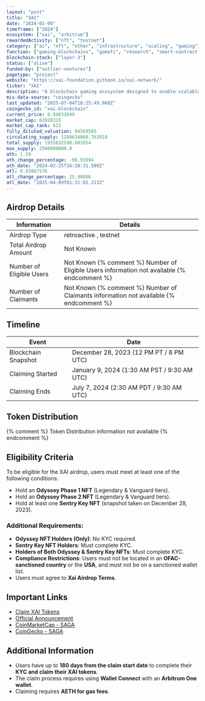 ```yaml
---
layout: "post"
title: "XAI"
date: "2024-01-09"
timeframe: ["2024"]
ecosystem: ["xai", "arbitrum"]
rewardedActivity: ["nft", "testnet"]
category: ["ai", "nft", "other", "infrastructure", "scaling", "gaming"]
function: ["gaming-blockchains", "gamefi", "research", "smart-contract-platform"]
blockchain-stack: ["layer-3"]
status: ["alive"]
funded-by: ["outlier-ventures"]
pagetype: "project"
website: "https://xai-foundation.gitbook.io/xai-network/"
ticker: "XAI"
description: "A blockchain gaming ecosystem designed to enable scalable and decentralized in-game economies."
mis-data-source: "coingecko"
last_updated: "2025-07-04T18:25:49.968Z"
coingecko_id: "xai-blockchain"
current_price: 0.04833049
market_cap: 61928315
market_cap_rank: 615
fully_diluted_valuation: 94569585
circulating_supply: 1280634068.763018
total_supply: 1955632598.603954
max_supply: 2500000000.0
ath: 1.59
ath_change_percentage: -96.93694
ath_date: "2024-02-25T16:20:31.509Z"
atl: 0.03867576
atl_change_percentage: 25.90806
atl_date: "2025-04-09T01:31:02.213Z"
---
```


## Airdrop Details

| Information              | Details                                                                                     |
| ------------------------ | ------------------------------------------------------------------------------------------- |
| Airdrop Type             | retroactive , testnet                                                                       |
| Total Airdrop Amount     | Not Known                                                                                   |
| Number of Eligible Users | Not Known {% comment %} Number of Eligible Users information not available {% endcomment %} |
| Number of Claimants      | Not Known {% comment %} Number of Claimants information not available {% endcomment %}      |

## Timeline

| Event               | Date                                        |
| ------------------- | ------------------------------------------- |
| Blockchain Snapshot | December 28, 2023 (12 PM PT / 8 PM UTC)     |
| Claiming Started    | January 9, 2024 (1:30 AM PST / 9:30 AM UTC) |
| Claiming Ends       | July 7, 2024 (2:30 AM PDT / 9:30 AM UTC)    |

## Token Distribution

{% comment %} Token Distribution information not available {% endcomment %}

## Eligibility Criteria

To be eligible for the XAI airdrop, users must meet at least one of the following conditions:

- Hold an **Odyssey Phase 1 NFT** (Legendary & Vanguard tiers).
- Hold an **Odyssey Phase 2 NFT** (Legendary & Vanguard tiers).
- Hold at least one **Sentry Key NFT** (snapshot taken on December 28, 2023).

### Additional Requirements:

- **Odyssey NFT Holders (Only)**: No KYC required.
- **Sentry Key NFT Holders**: Must complete KYC.
- **Holders of Both Odyssey & Sentry Key NFTs**: Must complete KYC.
- **Compliance Restrictions**: Users must not be located in an **OFAC-sanctioned country** or the **USA**, and must not be on a sanctioned wallet list.
- Users must agree to **Xai Airdrop Terms**.

## Important Links

- [Claim XAI Tokens](https://sentry.xai.games/#/claim-token)
- [Official Announcement](https://xai-foundation.gitbook.io/xai-network/xai-vanguard-previous-seasons/xai-token-claim/claim-details)
- [CoinMarketCap - SAGA](https://coinmarketcap.com/currencies/xai/)
- [CoinGecko - SAGA](https://www.coingecko.com/en/coins/xai)

## Additional Information

- Users have up to **180 days from the claim start date** to complete their **KYC and claim their XAI tokens**.
- The claim process requires using **Wallet Connect** with an **Arbitrum One wallet**.
- Claiming requires **AETH for gas fees**.